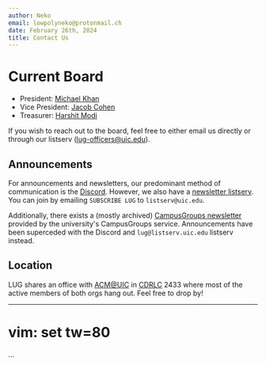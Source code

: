 ```yaml
---
author: Neko
email: lowpolyneko@protonmail.ch
date: February 26th, 2024
title: Contact Us
---
```

# Current Board
- President: [Michael Khan](mailto:mkhan398@uic.edu)
- Vice President: [Jacob Cohen](mailto:jcohen30@uic.edu)
- Treasurer: [Harshit Modi](mailto:hmodi5@uic.edu)
<!-- - President: [Ethan Wong](mailto:ewong25@uic.edu) -->

If you wish to reach out to the board, feel free to either email us directly or
through our listserv ([lug-officers@uic.edu](mailto:lug-officers@uic.edu)).

## Announcements
For announcements and newsletters, our predominant method of communication is
the [Discord](https://discord.gg/Edrb8ASX7m). However, we also have a
[newsletter listserv](mailto:lug@listserv.uic.edu). You can join by emailing
`SUBSCRIBE LUG` to `listserv@uic.edu`.


Additionally, there exists a (mostly archived)
[CampusGroups newsletter](https://uic.campusgroups.com/linuxuser/club_signup)
provided by the university's CampusGroups service. Announcements have been
superceded with the Discord and `lug@listserv.uic.edu` listserv instead.

## Location
LUG shares an office with [ACM@UIC](https://acm.cs.uic.edu/) in
[CDRLC](https://osm.org/go/ZUfI2rRnd--?way=1164024531) 2433 where most of the
active members of both orgs hang out. Feel free to drop by!

---
# vim: set tw=80
...

